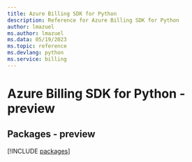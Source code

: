```yaml
---
title: Azure Billing SDK for Python
description: Reference for Azure Billing SDK for Python
author: lmazuel
ms.author: lmazuel
ms.data: 05/19/2023
ms.topic: reference
ms.devlang: python
ms.service: billing
---
```

# Azure Billing SDK for Python - preview
## Packages - preview
[!INCLUDE [packages](billing-index.md)]